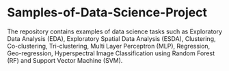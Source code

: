 # Samples-of-Data-Science-Project
The repository contains examples of data science tasks such as Exploratory Data Analysis (EDA), Exploratory Spatial Data Analysis (ESDA), Clustering, Co-clustering, Tri-clustering,  Multi Layer Perceptron (MLP), Regression, Geo-regression,  Hyperspectral Image Classification using Random Forest (RF) and Support Vector Machine (SVM).
